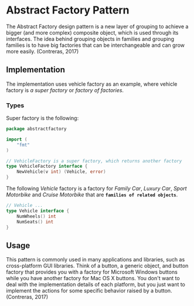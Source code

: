 # Abstract Factory Pattern

The Abstract Factory design pattern is a new layer of grouping to achieve a bigger (and
more complex) composite object, which is used through its interfaces. The idea behind
grouping objects in families and grouping families is to have big factories that can be
interchangeable and can grow more easily. (Contreras, 2017)

## Implementation

The implementation uses vehicle factory as an example, where vehicle factory is _a super factory_ or _factory of factories_.

### Types

Super factory is the following:

```go
package abstractfactory

import (
	"fmt"
)

// VehicleFactory is a super factory, which returns another factory
type VehicleFactory interface {
	NewVehicle(v int) (Vehicle, error)
}

```

The following _Vehicle_ factory is a factory for _Family Car_, _Luxury Car_, _Sport Motorbike_ and _Cruise Motorbike_ that are **`families of related objects`**.
```go
// Vehicle ...
type Vehicle interface {
	NumWheels() int
	NumSeats() int
}
```

## Usage

This pattern is commonly used in many applications and libraries, such as cross-platform GUI libraries. Think of a button, a generic object, and button factory that provides you with a factory for Microsoft Windows buttons while you have another
factory for Mac OS X buttons. You don't want to deal with the implementation details of
each platform, but you just want to implement the actions for some specific behavior raised by a button. (Contreras, 2017)
